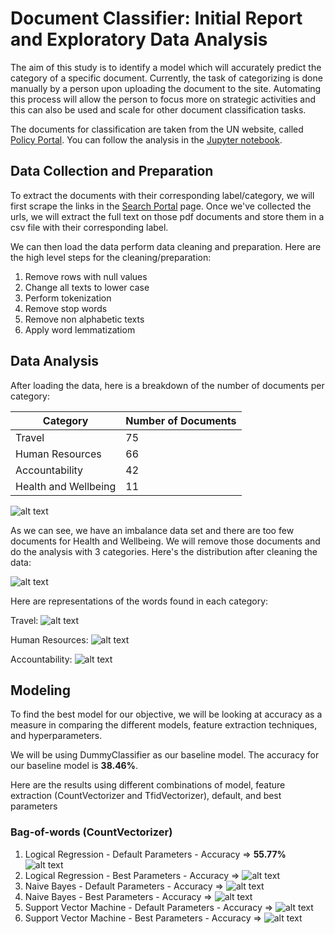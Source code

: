 # Document Classifier: Initial Report and Exploratory Data Analysis

The aim of this study is to identify a model which will accurately predict the category of a specific document. Currently, the task of categorizing is done manually by a person upon uploading the document to the site. Automating this process will allow the person to focus more on strategic activities and this can also be used and scale for other document classification tasks. 

The documents for classification are taken from the UN website, called [Policy Portal](https://policy.un.org). You can follow the analysis in the [Jupyter notebook](https://github.com/cdungca/document-classifier/blob/main/main.ipynb).

## Data Collection and Preparation
To extract the documents with their corresponding label/category, we will first scrape the links in the [Search Portal](https://policy.un.org/policy-all) page. Once we've collected the urls, we will extract the full text on those pdf documents and store them in a csv file with their corresponding label. 

We can then load the data perform data cleaning and preparation. Here are the high level steps for the cleaning/preparation:

1. Remove rows with null values
2. Change all texts to lower case
3. Perform tokenization
4. Remove stop words 
5. Remove non alphabetic texts
6. Apply word lemmatizatiom

## Data Analysis

After loading the data, here is a breakdown of the number of documents per category:

|Category|Number of Documents|
|--------|-------------------|
|Travel|75|
|Human Resources|66|
|Accountability|42|
|Health and Wellbeing|11|

![alt text](https://github.com/cdungca/document-classifier/blob/main/images/category_distribution_before_cleaning.png "Category Distribution")

As we can see, we have an imbalance data set and there are too few documents for Health and Wellbeing. We will remove those documents and do the analysis with 3 categories. Here's the distribution after cleaning the data:

![alt text](https://github.com/cdungca/document-classifier/blob/main/images/category_distribution_after_cleaning.png "Final Data Set")

Here are representations of the words found in each category:

Travel:
![alt text](https://github.com/cdungca/document-classifier/blob/main/images/wordcloud_travel.png "Travel Word Cloud")

Human Resources:
![alt text](https://github.com/cdungca/document-classifier/blob/main/images/wordcloud_hr.png "Human Resources Word Cloud")

Accountability:
![alt text](https://github.com/cdungca/document-classifier/blob/main/images/wordcloud_accountability.png "Accountability Word Cloud")


## Modeling

To find the best model for our objective, we will be looking at accuracy as a measure in comparing the different models, feature extraction techniques, and hyperparameters.

We will be using DummyClassifier as our baseline model. The accuracy for our baseline model is **38.46%**.

Here are the results using different combinations of model, feature extraction (CountVectorizer and TfidVectorizer), default, and best parameters

### Bag-of-words (CountVectorizer)

1. Logical Regression - Default Parameters - Accuracy => **55.77%**
![alt text](https://github.com/cdungca/document-classifier/blob/main/images/cm_cvect_lgr_default.png "Confusion Matrix: Logistic Regression - Default Parameters")
2. Logical Regression - Best Parameters - Accuracy => 
![alt text](https://github.com/cdungca/document-classifier/blob/main/images/cm_cvect_lgr_best.png "Confusion Matrix: Logistic Regression - Best Parameters")
3. Naive Bayes - Default Parameters - Accuracy => 
![alt text](https://github.com/cdungca/document-classifier/blob/main/images/cm_cvect_nb_default.png "Confusion Matrix: Naive Bayes - Default Parameters")
4. Naive Bayes - Best Parameters - Accuracy => 
![alt text](https://github.com/cdungca/document-classifier/blob/main/images/cm_cvect_nb_best.png "Confusion Matrix: Naive Bayes - Best Parameters")
5. Support Vector Machine - Default Parameters - Accuracy => 
![alt text](https://github.com/cdungca/document-classifier/blob/main/images/cm_cvect_svm_default.png "Confusion Matrix: Support Vector Machine - Default Parameters")
6. Support Vector Machine - Best Parameters - Accuracy => 
![alt text](https://github.com/cdungca/document-classifier/blob/main/images/cm_cvect_svm_best.png "Confusion Matrix: Support Vector Machine - Best Parameters")





